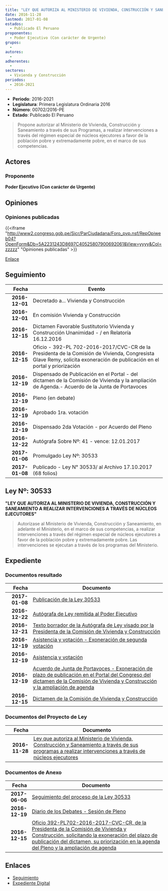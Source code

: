 ```yaml
---
title: "LEY QUE AUTORIZA AL MINISTERIO DE VIVIENDA, CONSTRUCCIÓN Y SANEAMIENTO A TRAVÉS DE SUS PROGRAMAS A REALIZAR INTERVENCIONES A TRAVÉS DE NÚCLEOS EJECUTORES"
date: 2016-11-28
lastmod: 2017-01-08
estados: 
  - Publicado El Peruano
proponentes: 
  - Poder Ejecutivo (Con carácter de Urgente)
grupos: 
  - 
autores: 
  - 
adherentes: 
  - 
sectores: 
  - Vivienda y Construcción
periodos: 
  - 2016-2021
---
```


- **Periodo**: 2016-2021
- **Legislatura**: Primera Legislatura Ordinaria 2016
- **Número**: 00702/2016-PE
- **Estado**: Publicado El Peruano

> Propone autorizar al Ministerio de Vivienda, Construcción y Saneamiento a través de sus Programas, a realizar intervenciones a través del régimen especial de núcleos ejecutores a favor de la población pobre y extremadamente pobre, en el marco de sus competencias.


## Actores

### Proponente

**Poder Ejecutivo (Con carácter de Urgente)**


## Opiniones

### Opiniones publicadas

{{<iframe "http://www2.congreso.gob.pe/Sicr/ParCiudadana/Foro_pvp.nsf/RepOpiweb04?OpenForm&Db=5A2231243D8697C40525807900692061&View=yyyy&Col=zzzzz" "Opiniones publicadas" >}}

[Enlace](http://www2.congreso.gob.pe/Sicr/ParCiudadana/Foro_pvp.nsf/RepOpiweb04?OpenForm&Db=5A2231243D8697C40525807900692061&View=yyyy&Col=zzzzz)

## Seguimiento

| Fecha | Evento |
|------:|--------|
| **2016-12-01** | Decretado a... Vivienda y Construcción|
| **2016-12-01** | En comisión Vivienda y Construcción|
| **2016-12-15** | Dictamen Favorable Sustitutorio Vivienda y Construcción Unanimidad - / en Relatoría 16.12.2016|
| **2016-12-15** | Oficio - 392-PL 702-2016-2017/CVC-CR de la Presidenta de la Comisión de Vivienda, Congresista Glave Remy, solicita exoneración de publicación en el portal y priorización|
| **2016-12-19** | Dispensado de Publicación en el Portal - del dictamen de la Comisión de Vivienda y la ampliación de Agenda.- Acuerdo de la Junta de Portavoces|
| **2016-12-19** | Pleno (en debate)|
| **2016-12-19** | Aprobado 1ra. votación|
| **2016-12-19** | Dispensado 2da Votación - por Acuerdo del Pleno|
| **2016-12-22** | Autógrafa Sobre Nº: 41 - vence: 12.01.2017|
| **2017-01-06** | Promulgado Ley Nº: 30533|
| **2017-01-08** | Publicado - Ley N° 30533/ al Archivo 17.10.2017 (68 folios)|

## Ley Nº: 30533

**"LEY QUE AUTORIZA AL MINISTERIO DE VIVIENDA, CONSTRUCCIÓN Y SANEAMIENTO A REALIZAR INTERVENCIONES A TRAVÉS DE NÚCLEOS EJECUTORES"**

> Autorízase al Ministerio de Vivienda, Construcción y Saneamiento, en adelante el Ministerio, en el marco de sus competencias, a realizar intervenciones a través del régimen especial de núcleos ejecutores a favor de la población pobre y extremadamente pobre. Las intervenciones se ejecutan a través de los programas del Ministerio.


## Expediente


### Documentos resultado

| Fecha | Documento |
|------:|--------|
| **2017-01-08** | [Publicación de la Ley 30533](http://www.leyes.congreso.gob.pe/Documentos/2016_2021/ADLP/Normas_Legales/30533-LEY.pdf) |
| **2016-12-22** | [Autógrafa de Ley remitida al Poder Ejecutivo](http://www.leyes.congreso.gob.pe/Documentos/2016_2021/Autografas/Ley_y_de_Resolucion_Legislativa/AU0070220161222.pdf) |
| **2016-12-21** | [Texto borrador de la Autógrafa de Ley visado por la Presidenta de la Comisión de Vivienda y Construcción](http://www.leyes.congreso.gob.pe/Documentos/2016_2021/Texto_Borrador_de_Autografa/BAU0070220161221.PDF) |
| **2016-12-19** | [Asistencia y votación - Exoneración de segunda votación](http://www.leyes.congreso.gob.pe/Documentos/2016_2021/Asistencia_y_Votacion/Proyectos_de_Ley/Exoneracion_de_Segunda_Votacion/AVESV0070220161219.PDF) |
| **2016-12-19** | [Asistencia y votación](http://www.leyes.congreso.gob.pe/Documentos/2016_2021/Asistencia_y_Votacion/Proyectos_de_Ley/AV0070220161219.PDF) |
| **2016-12-19** | [Acuerdo de Junta de Portavoces - Exoneración de plazo de publicación en el Portal del Congreso del dictamen de la Comisión de Vivienda y Construcción y la ampliación de agenda](http://www.leyes.congreso.gob.pe/Documentos/2016_2021/Acuerdos/Junta_Portavoces/AJP0070220161219.pdf) |
| **2016-12-15** | [Dictamen de la Comisión de Vivienda y Construcción](http://www.leyes.congreso.gob.pe/Documentos/2016_2021/Dictamenes/Proyectos_de_Ley/00702DC24MAY20161215..pdf) |

### Documentos del Proyecto de Ley

| Fecha | Documento |
|------:|--------|
| **2016-11-28** | [Ley que autoriza al Ministerio de Vivienda, Construcción y Saneamiento a través de sus programas a realizar intervenciones a través de núcleos ejecutores](http://www.leyes.congreso.gob.pe/Documentos/2016_2021/Proyectos_de_Ley_y_de_Resoluciones_Legislativas/PL0070220161128..pdf) |

### Documentos de Anexo

| Fecha | Documento |
|------:|--------|
| **2017-06-06** | [Seguimiento del proceso de la Ley 30533](http://www.leyes.congreso.gob.pe/Documentos/2016_2021/Seguimiento_de_Proyectos_de_Ley/00702PL20170606.PDF) |
| **2016-12-19** | [Diario de los Debates - Sesión de Pleno](http://www2.congreso.gob.pe/Sicr/DiarioDebates/Publicad.nsf/SesionesPleno/05256D6E0073DFE90525808F00072361/$FILE/PLO-2016-24.pdf) |
| **2016-12-15** | [Oficio 392-PL702-2016-2017-CVC-CR, de la Presidenta de la Comisión de Vivienda y Construcción, solicitando la exoneración del plazo de publicación del dictamen, su priorización en la agenda del Pleno y la ampliación de agenda](http://www.leyes.congreso.gob.pe/Documentos/2016_2021/Oficios/Comisiones_Ordinarias/OFICIO-392-2016-2017-CVC-CR.PDF) |

## Enlaces 

- [Seguimiento](http://www2.congreso.gob.pe/Sicr/TraDocEstProc/CLProLey2016.nsf/f7fff46988ca05b1052578e100829cc7/d4b4c9edcd4244b20525807900664b79?OpenDocument)
- [Expediente Digital](http://www2.congreso.gob.pe/Sicr/TraDocEstProc/CLProLey2016.nsf/f7fff46988ca05b1052578e100829cc7/d4b4c9edcd4244b20525807900664b79?OpenDocument&Click=05257FB7005EB655.eb71d0cf91d8294e05256cdf006b5706/$Body/0.1C6C)
